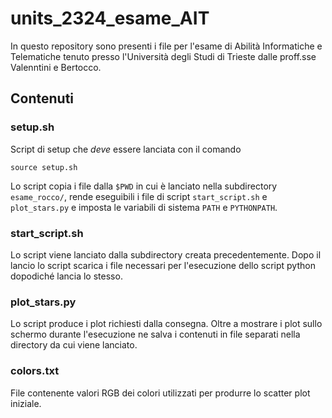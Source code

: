 # units_2324_esame_AIT
In questo repository sono presenti i file per l'esame di Abilità Informatiche e Telematiche tenuto presso l'Università degli Studi di Trieste dalle proff.sse Valenntini e Bertocco.

## Contenuti

### setup.sh
Script di setup che *deve* essere lanciata con il comando
```
source setup.sh
```
Lo script copia i file dalla `$PWD` in cui è lanciato nella subdirectory  `esame_rocco/`, rende eseguibili i file di script `start_script.sh` e `plot_stars.py` e imposta le variabili di sistema `PATH` e `PYTHONPATH`.

### start_script.sh
Lo script viene lanciato dalla subdirectory creata precedentemente. Dopo il lancio lo script scarica i file necessari per l'esecuzione dello script python dopodiché lancia lo stesso.

### plot_stars.py
Lo script produce i plot richiesti dalla consegna. Oltre a mostrare i plot sullo schermo durante l'esecuzione ne salva i contenuti in file separati nella directory da cui viene lanciato.

### colors.txt
File contenente valori RGB dei colori utilizzati per produrre lo scatter plot iniziale.
